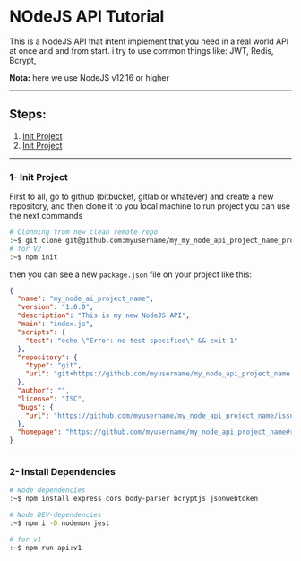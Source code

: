 # NOdeJS API Tutorial

This is a NodeJS API that intent implement that you need in a real world API at once and and from start.
i try to use common things like: JWT, Redis, Bcrypt,

**Nota:** here we use NodeJS v12.16 or higher

-----

## Steps: 
1. [Init Project](#1-Init-Project)
1. [Init Project](#2-Install-dependencies)

-----

### 1- Init Project
First to all, go to github (bitbucket, gitlab or whatever) and create a new repository, and then clone it to you local machine
to run project you can use the next commands
```bash
# Clonning from new clean remote repo
:~$ git clone git@github.com:myusername/my_my_node_api_project_name_project_name.git
# for V2
:~$ npm init
```
then you can see a new `package.json` file on your project like this:

```JSON
{
  "name": "my_node_ai_project_name",
  "version": "1.0.0",
  "description": "This is my new NodeJS API",
  "main": "index.js",
  "scripts": {
    "test": "echo \"Error: no test specified\" && exit 1"
  },
  "repository": {
    "type": "git",
    "url": "git+https://github.com/myusername/my_node_api_project_name.git"
  },
  "author": "",
  "license": "ISC",
  "bugs": {
    "url": "https://github.com/myusername/my_node_api_project_name/issues"
  },
  "homepage": "https://github.com/myusername/my_node_api_project_name#readme"
}
```

----
### 2- Install Dependencies

```bash
# Node dependencies
:~$ npm install express cors body-parser bcryptjs jsonwebtoken

# Node DEV-dependencies
:~$ npm i -D nodemon jest
```




```bash
# for v1
:~$ npm run api:v1
```